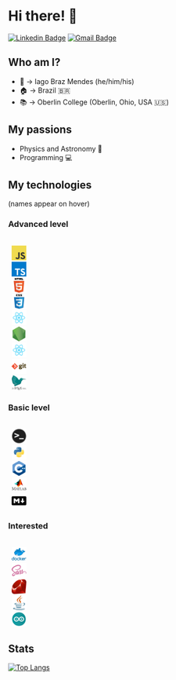 # Hi there! 👋

[![Linkedin Badge](https://img.shields.io/badge/-LinkedIn-blue?style=flat-square&logo=Linkedin&logoColor=white&link=https://www.linkedin.com/in/iago-mendes-21a2361a2/)](https://www.linkedin.com/in/iago-mendes-21a2361a2/)
[![Gmail Badge](https://img.shields.io/badge/-Email-c14438?style=flat-square&logo=Gmail&logoColor=white&link=mailto:iagobrazmendes@gmail.com)](mailto:iagobrazmendes@gmail.com)

## Who am I?

- :man: → Iago Braz Mendes (he/him/his)
- :house: → Brazil 🇧🇷
- :books: → Oberlin College (Oberlin, Ohio, USA 🇺🇸)

## My passions

- Physics and Astronomy :telescope:
- Programming :computer:

## My technologies
(names appear on hover)

### Advanced level

<code>
 <img
  title="JavaScript"
  height="30"
  src="https://raw.githubusercontent.com/github/explore/80688e429a7d4ef2fca1e82350fe8e3517d3494d/topics/javascript/javascript.png"
 />
 <img
  title="TypeScript"
  height="30"
  src="https://raw.githubusercontent.com/github/explore/80688e429a7d4ef2fca1e82350fe8e3517d3494d/topics/typescript/typescript.png"
 />
 <img
  title="HTML"
  height="30"
  src="https://raw.githubusercontent.com/github/explore/80688e429a7d4ef2fca1e82350fe8e3517d3494d/topics/html/html.png"
 />
 <img
  title="CSS"
  height="30"
  src="https://raw.githubusercontent.com/github/explore/80688e429a7d4ef2fca1e82350fe8e3517d3494d/topics/css/css.png"
 />
 <img
  title="React"
  height="30"
  src="https://raw.githubusercontent.com/github/explore/80688e429a7d4ef2fca1e82350fe8e3517d3494d/topics/react/react.png"
 />
 <img
  title="Node.js"
  height="30"
  src="https://raw.githubusercontent.com/github/explore/80688e429a7d4ef2fca1e82350fe8e3517d3494d/topics/nodejs/nodejs.png"
 />
 <img
  title="React Native"
  height="30"
  src="https://raw.githubusercontent.com/github/explore/80688e429a7d4ef2fca1e82350fe8e3517d3494d/topics/react/react.png"
 />
 <img
  title="Git"
  height="30"
  src="https://raw.githubusercontent.com/github/explore/80688e429a7d4ef2fca1e82350fe8e3517d3494d/topics/git/git.png"
 />
 <img
  title="LaTeX"
  height="30"
  src="https://raw.githubusercontent.com/github/explore/80688e429a7d4ef2fca1e82350fe8e3517d3494d/topics/latex/latex.png"
 />
</code>

### Basic level

<code>
 <img
  title="Terminal"
  height="30"
  src="https://raw.githubusercontent.com/github/explore/80688e429a7d4ef2fca1e82350fe8e3517d3494d/topics/terminal/terminal.png"
 />
 <img
  title="Python"
  height="30"
  src="https://raw.githubusercontent.com/github/explore/80688e429a7d4ef2fca1e82350fe8e3517d3494d/topics/python/python.png"
 />
 <img
  title="C++"
  height="30"
  src="https://raw.githubusercontent.com/github/explore/80688e429a7d4ef2fca1e82350fe8e3517d3494d/topics/cpp/cpp.png"
 />
 <img
  title="Matlab"
  height="30"
  src="https://raw.githubusercontent.com/github/explore/80688e429a7d4ef2fca1e82350fe8e3517d3494d/topics/matlab/matlab.png"
 />
 <img
  title="Markdown"
  height="30"
  src="https://raw.githubusercontent.com/github/explore/80688e429a7d4ef2fca1e82350fe8e3517d3494d/topics/markdown/markdown.png"
 />
</code>

### Interested

<code>
 <img
  title="Docker"
  height="30"
  src="https://raw.githubusercontent.com/github/explore/80688e429a7d4ef2fca1e82350fe8e3517d3494d/topics/docker/docker.png"
 />
 <img
  title="Sass"
  height="30"
  src="https://raw.githubusercontent.com/github/explore/80688e429a7d4ef2fca1e82350fe8e3517d3494d/topics/sass/sass.png"
 />
 <img
  title="Ruby"
  height="30"
  src="https://raw.githubusercontent.com/github/explore/80688e429a7d4ef2fca1e82350fe8e3517d3494d/topics/ruby/ruby.png"
 />
 <img
  title="Java"
  height="30"
  src="https://raw.githubusercontent.com/github/explore/80688e429a7d4ef2fca1e82350fe8e3517d3494d/topics/java/java.png"
 />
 <img
  title="Arduino"
  height="30"
  src="https://raw.githubusercontent.com/github/explore/80688e429a7d4ef2fca1e82350fe8e3517d3494d/topics/arduino/arduino.png"
 />
</code>

## Stats

[![Top Langs](https://github-readme-stats.vercel.app/api/top-langs/?username=iago-mendes)](https://github.com/iago-mendes)
